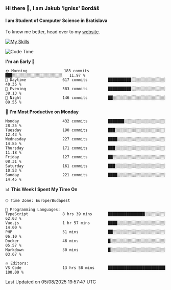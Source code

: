 ### Hi there 👋, I am Jakub 'igniss' Bordáš

#### I am Student of Computer Science in Bratislava
To know me better, head over to my [website](https://bordas.sk).

[![My Skills](https://skillicons.dev/icons?i=js,typescript,html,css,figma,svelte,vue,next,postgresql,nest,express,nodejs)](https://bordas.sk)


<!--START_SECTION:waka-->
![Code Time](http://img.shields.io/badge/Code%20Time-2%2C015%20hrs%2034%20mins-blue)

**I'm an Early 🐤** 

```text
🌞 Morning                183 commits         ███░░░░░░░░░░░░░░░░░░░░░░   11.97 % 
🌆 Daytime                617 commits         ██████████░░░░░░░░░░░░░░░   40.35 % 
🌃 Evening                583 commits         ██████████░░░░░░░░░░░░░░░   38.13 % 
🌙 Night                  146 commits         ██░░░░░░░░░░░░░░░░░░░░░░░   09.55 % 
```
📅 **I'm Most Productive on Monday** 

```text
Monday                   432 commits         ███████░░░░░░░░░░░░░░░░░░   28.25 % 
Tuesday                  190 commits         ███░░░░░░░░░░░░░░░░░░░░░░   12.43 % 
Wednesday                227 commits         ████░░░░░░░░░░░░░░░░░░░░░   14.85 % 
Thursday                 171 commits         ███░░░░░░░░░░░░░░░░░░░░░░   11.18 % 
Friday                   127 commits         ██░░░░░░░░░░░░░░░░░░░░░░░   08.31 % 
Saturday                 161 commits         ███░░░░░░░░░░░░░░░░░░░░░░   10.53 % 
Sunday                   221 commits         ████░░░░░░░░░░░░░░░░░░░░░   14.45 % 
```


📊 **This Week I Spent My Time On** 

```text
🕑︎ Time Zone: Europe/Budapest

💬 Programming Languages: 
TypeScript               8 hrs 39 mins       ████████████████░░░░░░░░░   62.03 % 
Vue.js                   1 hr 57 mins        ████░░░░░░░░░░░░░░░░░░░░░   14.00 % 
PHP                      51 mins             ██░░░░░░░░░░░░░░░░░░░░░░░   06.10 % 
Docker                   46 mins             █░░░░░░░░░░░░░░░░░░░░░░░░   05.57 % 
Markdown                 30 mins             █░░░░░░░░░░░░░░░░░░░░░░░░   03.67 % 

🔥 Editors: 
VS Code                  13 hrs 58 mins      █████████████████████████   100.00 % 
```


 Last Updated on 05/08/2025 19:57:47 UTC
<!--END_SECTION:waka-->
